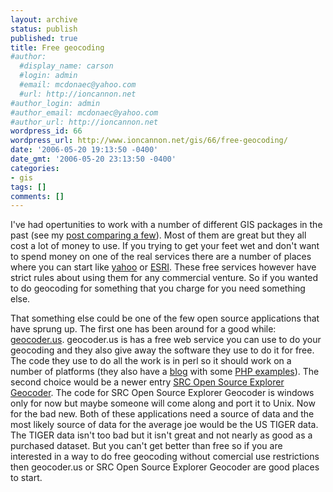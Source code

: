 ```yaml
---
layout: archive
status: publish
published: true
title: Free geocoding
#author:
  #display_name: carson
  #login: admin
  #email: mcdonaec@yahoo.com
  #url: http://ioncannon.net
#author_login: admin
#author_email: mcdonaec@yahoo.com
#author_url: http://ioncannon.net
wordpress_id: 66
wordpress_url: http://www.ioncannon.net/gis/66/free-geocoding/
date: '2006-05-20 19:13:50 -0400'
date_gmt: '2006-05-20 23:13:50 -0400'
categories:
- gis
tags: []
comments: []
---
```

I've had opertunities to work with a number of different GIS packages in the past (see my <a href="http://www.ioncannon.net/gis/43/gis-geocoding-experiments/">post comparing a few</a>). Most of them are great but they all cost a lot of money to use. If you trying to get your feet wet and don't want to spend money on one of the real services there are a number of places where you can start like <a href="http://developer.yahoo.com/maps/">yahoo</a> or <a href="http://www.esri.com/software/arcwebservices/index.html">ESRI</a>. These free services however have strict rules about using them for any commercial venture. So if you wanted to do geocoding for something that you charge for you need something else.

That something else could be one of the few open source applications that have sprung up. The first one has been around for a good while: <a href="http://geocoder.us/">geocoder.us</a>. geocoder.us is has a free web service you can use to do your geocoding and they also give away the software they use to do it for free. The code they use to do all the work is in perl so it should work on a number of platforms (they also have a <a href="http://geocoder.us/blog/">blog</a> with some <a href="http://geocoder.us/blog/2006/03/11/another-php-sample/">PHP examples</a>). The second choice would be a newer entry <a href="http://www.extendthereach.com/products/OSGeocoder.srct">SRC Open Source Explorer Geocoder</a>. The code for SRC Open Source Explorer Geocoder is windows only for now but maybe someone will come along and port it to Unix. Now for the bad new. Both of these applications need a source of data and the most likely source of data for the average joe would be the US TIGER data. The TIGER data isn't too bad but it isn't great and not nearly as good as a purchased dataset. But you can't get better than free so if you are interested in a way to do free geocoding without comercial use restrictions then geocoder.us or SRC Open Source Explorer Geocoder are good places to start.




